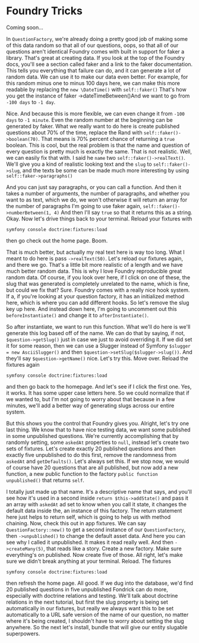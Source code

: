 # Foundry Tricks

Coming soon...

In `QuestionFactory`, we're already doing a pretty good job of making some of this
data random so that all of our questions, oops, so that all of our questions aren't
identical Foundry comes with built in support for faker a library. That's great at
creating data. If you look at the top of the Foundry docs, you'll see a section
called faker and a link to the faker documentation. This tells you everything that
failure can do, and it can generate a lot of random data. We can use it to make our
data even better. For example, for this random minus one to minus 100 days here, we
can make this more readable by replacing the `new \DateTime()` with `self::faker()`
That's how you get the instance of faker ->dateTimeBetween()And we
want to go from `-100 days` to `-1 day`.

Nice. And because this is more flexible, we can even change it from `-100 days` to
`-1 minute`. Even the random number at the beginning can be generated by faker.
What we really want to do here is create published questions about 70% of the time,
replace the Rand with `self::faker()->boolean(70)`. That
means is 70% percent chance of returning a `true` boolean. This is cool, but the real
problem is that the name and question of every question is pretty much is exactly the
same. That is not realistic. Well, we can easily fix that with. I said he `name` two
`self::faker()->realText()`. We'll give you a kind of realistic looking
text and the `slug` to `self::faker()->slug`, and the texts be some can
be made much more interesting by using `self::faker->paragraphs()`

And you can just say paragraphs, or you can call a function. And then it takes a
number of arguments, the number of paragraphs, and whether you want to as text, which
we do, we won't otherwise it will return an array for the number of paragraphs I'm
going to use faker again, `self::faker()->numberBetween(1, 4)`
And then I'll say `true` so that it returns this as a string. Okay. Now let's
drive things back to your terminal. Reload your fixtures with 

```terminal
symfony console doctrine:fixtures:load
```

then go check out the home page. Boom.

That is much better, but actually my real text here is way too long. What I meant to
do here is pass `->realText(50)`. Let's reload our fixtures again, and there we go.
That's a little bit more realistic of a length and we have much better random data.
This is why I love Foundry reproducible great random data. Of course, if you look
over here, if I click on one of these, the slug that was generated is completely
unrelated to the name, which is fine, but could we fix that? Sure. Foundry comes with
a really nice hook system. If a, if you're looking at your question factory, it has
an initialized method here, which is where you can add different hooks. So let's
remove the slug key up here. And instead down here, I'm going to uncomment out this
`beforeInstantiate()` and change it to `afterInstantiate()`.

So after instantiate, we want to run this function. What we'll do here is we'll
generate this log based off of the name. We can do that by saying, if not, \
`$question->getSlug()` just in case we just to avoid overriding it. If we did set it for
some reason, then we can use a Slugger instead of Symfony `$slugger = new AsciiSlugger()`
and then `$question->setSlug($slugger->slug())`. And they'll say
`$question->getName()` nice. Let's try this. Move over. Reload the fixtures again

```terminal-silent
symfony console doctrine:fixtures:load
```

and then go back to the homepage. And let's see if I click the first one. Yes, it
works. It has some upper case letters here. So we could normalize that if we wanted
to, but I'm not going to worry about that because in a few minutes, we'll add a
better way of generating slugs across our entire system.

But this shows you the control that Foundry gives you. Alright, let's try one last
thing. We know that to have nice testing data, we want some published in some
unpublished questions. We're currently accomplishing that by randomly setting, some
`askedAt` properties to `null`, instead let's create two sets of fixtures. Let's
create exactly 20 published questions and then exactly five unpublished to do this
first, remove the randomness from `askedAt` and `getDefaults()`. Let's always set this. If
we stop now, we would of course have 20 questions that are all published, but now add
a new function, a new public function to the factory `public function unpublished()`
that returns `self`.

I totally just made up that name. It's a descriptive name that says, and you'll see
how it's used in a second inside `return $this->addState()` and pass it an array with
`askedAt` ad set to know when you call it state, it changes the default data inside
the, an instance of this factory. The return statement here just helps to return
self, which is going to help us with method chaining. Now, check this out in app
fixtures. We can say `QuestionFactory::new()` to get a second instance of
our `QuestionFactory`, then `->unpublished()` to change the default asset data. And
here you can see why I called it unpublished. It makes it read really well. And then
`->createMany(5)`, that reads like a story. Create a new factory. Make sure
everything's on published. Now create five of those. All right, let's make sure we
didn't break anything at your terminal. Reload. The fixtures 

```terminal-silent
symfony console doctrine:fixtures:load
```

then refresh the home
page. All good. If we dug into the database, we'd find 20 published questions in five
unpublished Fondrick can do more, especially with doctrine relations and testing.
We'll talk about doctrine relations in the next tutorial, but first the slug property
is being set automatically in our fixtures, but really we always want this to be set
automatically to a URL safe version of the name of our question, no matter where it's
being created, I shouldn't have to worry about setting the slug anywhere. So the next
let's install, bundle that will give our entity slugable superpowers.

